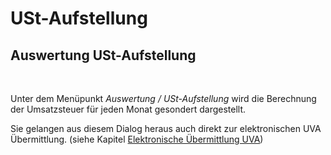 # USt-Aufstellung

## Auswertung USt-Aufstellung

&nbsp;

Unter dem Menüpunkt *Auswertung / USt-Aufstellung* wird die Berechnung der Umsatzsteuer für jeden Monat gesondert dargestellt.

Sie gelangen aus diesem Dialog heraus auch direkt zur elektronischen UVA Übermittlung. (siehe Kapitel [Elektronische Übermittlung UVA](<ElektronischeUbermittlungUVA.md>))

